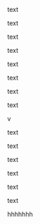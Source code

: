<p>text</p>
<p>text</p>
<p>text</p>
<p>text</p>
<p>text</p>
<p>text</p>
<p>text</p>
<p>text</p>
v
<p>text</p>
<p>text</p>
<p>text</p>
<p>text</p>
<p>text</p>

<p>text</p>
<p>hhhhhhh</p>
